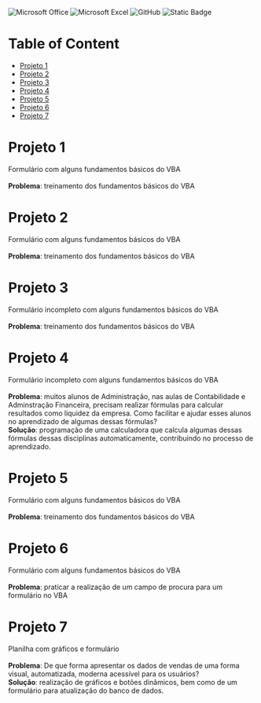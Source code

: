 ![Microsoft Office](https://img.shields.io/badge/Microsoft_Office-D83B01?style=for-the-badge&logo=microsoft-office&logoColor=white)
![Microsoft Excel](https://img.shields.io/badge/Microsoft_Excel-217346?style=for-the-badge&logo=microsoft-excel&logoColor=white)
![GitHub](https://img.shields.io/badge/github-%23121011.svg?style=for-the-badge&logo=github&logoColor=white)
![Static Badge](https://img.shields.io/badge/VBA-gray)

# Table of Content
- [Projeto 1](#Projeto-1)
- [Projeto 2](#Projeto-2)
- [Projeto 3](#Projeto-3)
- [Projeto 4](#Projeto-4)
- [Projeto 5](#Projeto-5)
- [Projeto 6](#Projeto-6)
- [Projeto 7](#Projeto-7)

# Projeto 1
Formulário com alguns fundamentos básicos do VBA<br> <br>
<strong>Problema</strong>: treinamento dos fundamentos básicos do VBA

# Projeto 2
Formulário com alguns fundamentos básicos do VBA<br> <br>
<strong>Problema</strong>: treinamento dos fundamentos básicos do VBA

# Projeto 3
Formulário incompleto com alguns fundamentos básicos do VBA <br> <br>
<strong>Problema</strong>: treinamento dos fundamentos básicos do VBA

# Projeto 4
Formulário incompleto com alguns fundamentos básicos do VBA <br> <br>
<strong>Problema</strong>: muitos alunos de Administração, nas aulas de Contabilidade e Adminstração Financeira, precisam realizar fórmulas para calcular resultados como liquidez da empresa. Como facilitar e ajudar esses alunos no aprendizado de algumas dessas fórmulas? <br>
<strong>Solução</strong>: programação de uma calculadora que calcula algumas dessas fórmulas dessas disciplinas automaticamente, contribuindo no processo de aprendizado. 

# Projeto 5
Formulário com alguns fundamentos básicos do VBA <br> <br>
<strong>Problema</strong>: treinamento dos fundamentos básicos do VBA 

# Projeto 6
Formulário  com alguns fundamentos básicos do VBA <br> <br>
<strong>Problema</strong>: praticar a realização de um campo de procura para um formulário no VBA

# Projeto 7
Planilha com gráficos e formulário <br> <br>
<strong>Problema</strong>: De que forma apresentar os dados de vendas de uma forma visual, automatizada, moderna acessível para os usuários? <br>
<strong>Solução</strong>: realização de gráficos e botões dinâmicos, bem como de um formulário para atualização do banco de dados.
